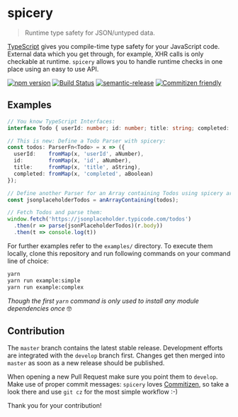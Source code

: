# spicery

> Runtime type safety for JSON/untyped data.

[TypeScript](https://www.typescriptlang.org/) gives you compile-time type safety for your JavaScript code. External data which you get through, for example, XHR calls is only checkable at runtime. `spicery` allows you to handle runtime checks in one place using an easy to use API.

[![npm version](https://badge.fury.io/js/spicery.svg)](https://badge.fury.io/js/spicery) [![Build Status](https://travis-ci.org/swissmanu/spicery.svg?branch=master)](https://travis-ci.org/swissmanu/spicery) [![semantic-release](https://img.shields.io/badge/%20%20%F0%9F%93%A6%F0%9F%9A%80-semantic--release-e10079.svg)](https://github.com/semantic-release/semantic-release) [![Commitizen friendly](https://img.shields.io/badge/commitizen-friendly-brightgreen.svg)](http://commitizen.github.io/cz-cli/)

## Examples

```typescript
// You know TypeScript Interfaces:
interface Todo { userId: number; id: number; title: string; completed: boolean; }

// This is new: Define a Todo Parser with spicery:
const todos: ParserFn<Todo> = x => ({
  userId:    fromMap(x, 'userId', aNumber),
  id:        fromMap(x, 'id', aNumber),
  title:     fromMap(x, 'title', aString),
  completed: fromMap(x, 'completed', aBoolean)
});

// Define another Parser for an Array containing Todos using spicery array parser:
const jsonplaceholderTodos = anArrayContaining(todos);

// Fetch Todos and parse them:
window.fetch('https://jsonplaceholder.typicode.com/todos')
  .then(r => parse(jsonPlaceholderTodos)(r.body))
  .then(t => console.log(t))
```

For further examples refer to the `examples/` directory. To execute them locally, clone this repository and run following commands on your command line of choice:

```bash
yarn
yarn run example:simple
yarn run example:complex
```

*Though the first `yarn` command is only used to install any module dependencies once* 🤓

## Contribution

The `master` branch contains the latest stable release.
Development efforts are integrated with the `develop` branch first. Changes get then merged into `master` as soon as a new release should be published.

When opening a new Pull Request make sure you point them to `develop`. Make use of proper commit messages: `spicery` loves [Commitizen](http://commitizen.github.io/cz-cli/), so take a look there and use `git cz` for the most simple workflow :-)

Thank you for your contribution!
